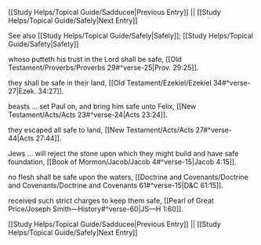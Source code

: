 [[Study Helps/Topical Guide/Sadducee|Previous Entry]]  ||  [[Study Helps/Topical Guide/Safely|Next Entry]]

 See also [[Study Helps/Topical Guide/Safely|Safely]]; [[Study Helps/Topical Guide/Safety|Safety]]

 whoso putteth his trust in the Lord shall be safe, [[Old Testament/Proverbs/Proverbs 29#^verse-25|Prov. 29:25]].

 they shall be safe in their land, [[Old Testament/Ezekiel/Ezekiel 34#^verse-27|Ezek. 34:27]].

 beasts ... set Paul on, and bring him safe unto Felix, [[New Testament/Acts/Acts 23#^verse-24|Acts 23:24]].

 they escaped all safe to land, [[New Testament/Acts/Acts 27#^verse-44|Acts 27:44]].

 Jews ... will reject the stone upon which they might build and have safe foundation, [[Book of Mormon/Jacob/Jacob 4#^verse-15|Jacob 4:15]].

 no flesh shall be safe upon the waters, [[Doctrine and Covenants/Doctrine and Covenants/Doctrine and Covenants 61#^verse-15|D&C 61:15]].

 received such strict charges to keep them safe, [[Pearl of Great Price/Joseph Smith—History#^verse-60|JS—H 1:60]].

[[Study Helps/Topical Guide/Sadducee|Previous Entry]]  ||  [[Study Helps/Topical Guide/Safely|Next Entry]]